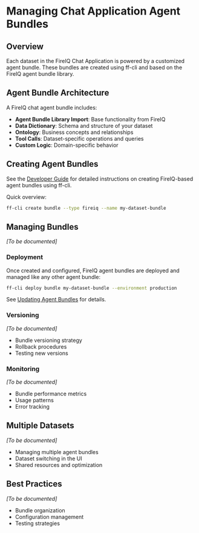 # Managing Chat Application Agent Bundles

## Overview

Each dataset in the FireIQ Chat Application is powered by a customized agent bundle. These bundles are created using ff-cli and based on the FireIQ agent bundle library.

## Agent Bundle Architecture

A FireIQ chat agent bundle includes:
- **Agent Bundle Library Import**: Base functionality from FireIQ
- **Data Dictionary**: Schema and structure of your dataset
- **Ontology**: Business concepts and relationships
- **Tool Calls**: Dataset-specific operations and queries
- **Custom Logic**: Domain-specific behavior

## Creating Agent Bundles

See the [Developer Guide](../developer-guide/customizing-bundles.md) for detailed instructions on creating FireIQ-based agent bundles using ff-cli.

Quick overview:
```bash
ff-cli create bundle --type fireiq --name my-dataset-bundle
```

## Managing Bundles

_[To be documented]_

### Deployment

Once created and configured, FireIQ agent bundles are deployed and managed like any other agent bundle:

```bash
ff-cli deploy bundle my-dataset-bundle --environment production
```

See [Updating Agent Bundles](../../firefoundry/local-development/updating-agent-bundles.md) for details.

### Versioning

_[To be documented]_

- Bundle versioning strategy
- Rollback procedures
- Testing new versions

### Monitoring

_[To be documented]_

- Bundle performance metrics
- Usage patterns
- Error tracking

## Multiple Datasets

_[To be documented]_

- Managing multiple agent bundles
- Dataset switching in the UI
- Shared resources and optimization

## Best Practices

_[To be documented]_

- Bundle organization
- Configuration management
- Testing strategies

